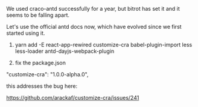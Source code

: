 We used craco-antd successfully for a year, but bitrot has set it and it seems to be falling apart.

Let's use the official antd docs now, which have evolved since we first started using it.

1.  yarn add -E react-app-rewired customize-cra babel-plugin-import less less-loader antd-dayjs-webpack-plugin

2. fix the package.json

"customize-cra": "1.0.0-alpha.0",

this addresses the bug here:

https://github.com/arackaf/customize-cra/issues/241
